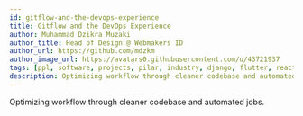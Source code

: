 ```yaml
---
id: gitflow-and-the-devops-experience
title: Gitflow and the DevOps Experience
author: Muhammad Dzikra Muzaki
author_title: Head of Design @ Webmakers ID
author_url: https://github.com/mdzkm
author_image_url: https://avatars0.githubusercontent.com/u/43721937
tags: [ppl, software, projects, pilar, industry, django, flutter, react, mobile]
description: Optimizing workflow through cleaner codebase and automated jobs.
---
```


Optimizing workflow through cleaner codebase and automated jobs.

<!--truncate-->

